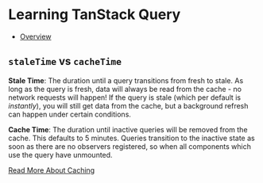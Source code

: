 # Learning TanStack Query

- [Overview](https://www.youtube.com/watch?v=8K1N3fE-cDs)

## `staleTime` vs `cacheTime`

**Stale Time**: The duration until a query transitions from fresh to stale. As long as the query is fresh, data will always be read from the cache - no network requests will happen! If the query is stale (which per default is _instantly_), you will still get data from the cache, but a background refresh can happen under certain conditions.

**Cache Time**: The duration until inactive queries will be removed from the cache. This defaults to 5 minutes. Queries transition to the inactive state as soon as there are no observers registered, so when all components which use the query have unmounted.

[Read More About Caching](https://tanstack.com/query/latest/docs/framework/react/guides/caching)
